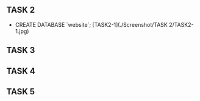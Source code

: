 ## TASK 2
- CREATE DATABASE \`website`;
[TASK2-1](./Screenshot/TASK 2/TASK2-1.jpg)
## TASK 3
## TASK 4
## TASK 5
